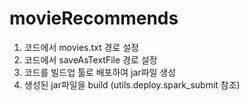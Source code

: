 # movieRecommends

1. 코드에서 movies.txt 경로 설정
2. 코드에서 saveAsTextFile 경로 설정
3. 코드를 빌드업 툴로 배포하여 jar파일 생성
4. 생성된 jar파일을 build (utils.deploy.spark_submit 참조)
